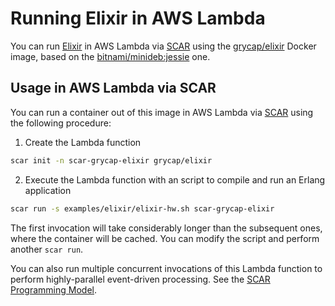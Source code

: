 # Running Elixir in AWS Lambda

You can run [Elixir](https://elixir-lang.org/) in AWS Lambda via [SCAR](https://github.com/grycap/scar) using the [grycap/elixir](https://hub.docker.com/r/grycap/elixir/) Docker image, based on the [bitnami/minideb:jessie](https://hub.docker.com/r/bitnami/minideb/) one.

## Usage in AWS Lambda via SCAR

You can run a container out of this image in AWS Lambda via [SCAR](https://github.com/grycap/scar) using the following procedure:

1. Create the Lambda function

```sh
scar init -n scar-grycap-elixir grycap/elixir
```

2. Execute the Lambda function with an script to compile and run an Erlang application

```sh
scar run -s examples/elixir/elixir-hw.sh scar-grycap-elixir
```

The first invocation will take considerably longer than the subsequent ones, where the container will be cached. You can modify the script and perform another `scar run`.

You can also run multiple concurrent invocations of this Lambda function to perform highly-parallel event-driven processing. See the [SCAR Programming Model](https://github.com/grycap/scar/blob/master/README.md#programming-model).